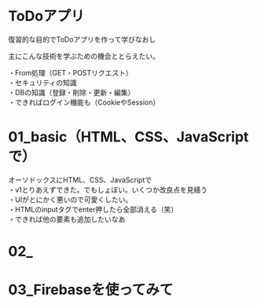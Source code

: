 # ToDoアプリ
復習的な目的でToDoアプリを作って学びなおし  

主にこんな技術を学ぶための機会ととらえたい。  

・From処理（GET・POSTリクエスト）  
・セキュリティの知識  
・DBの知識（登録・削除・更新・編集）  
・できればログイン機能も（CookieやSession）  

# 01_basic（HTML、CSS、JavaScriptで）  
オーソドックスにHTML、CSS、JavaScriptで  
・v1とりあえずできた。でもしょぼい。いくつか改良点を見繕う  
  ・UIがとにかく悪いので可愛くしたい。  
  ・HTMLのinputタグでenter押したら全部消える（笑）  
  ・できれば他の要素も追加したいなあ

# 02_  

# 03_Firebaseを使ってみて  

